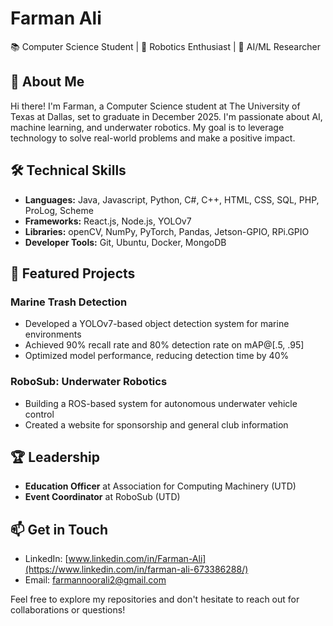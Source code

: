 # Farman Ali

📚 Computer Science Student | 🤖 Robotics Enthusiast | 🧠 AI/ML Researcher

## 👋 About Me

Hi there! I'm Farman, a Computer Science student at The University of Texas at Dallas, set to graduate in December 2025. I'm passionate about AI, machine learning, and underwater robotics. My goal is to leverage technology to solve real-world problems and make a positive impact.

## 🛠 Technical Skills

- **Languages:** Java, Javascript, Python, C#, C++, HTML, CSS, SQL, PHP, ProLog, Scheme
- **Frameworks:** React.js, Node.js, YOLOv7
- **Libraries:** openCV, NumPy, PyTorch, Pandas, Jetson-GPIO, RPi.GPIO
- **Developer Tools:** Git, Ubuntu, Docker, MongoDB

## 🚀 Featured Projects

### Marine Trash Detection
- Developed a YOLOv7-based object detection system for marine environments
- Achieved 90% recall rate and 80% detection rate on mAP@[.5, .95]
- Optimized model performance, reducing detection time by 40%

### RoboSub: Underwater Robotics
- Building a ROS-based system for autonomous underwater vehicle control
- Created a website for sponsorship and general club information

## 🏆 Leadership

- **Education Officer** at Association for Computing Machinery (UTD)
- **Event Coordinator** at RoboSub (UTD)

## 📫 Get in Touch

- LinkedIn: [www.linkedin.com/in/Farman-Ali](https://www.linkedin.com/in/farman-ali-673386288/)
- Email: farmannoorali2@gmail.com

Feel free to explore my repositories and don't hesitate to reach out for collaborations or questions!
